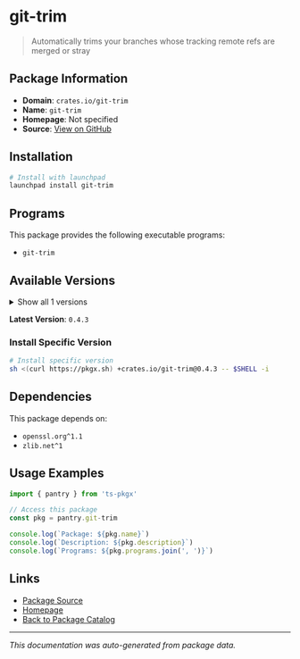 # git-trim

> Automatically trims your branches whose tracking remote refs are merged or stray

## Package Information

- **Domain**: `crates.io/git-trim`
- **Name**: `git-trim`
- **Homepage**: Not specified
- **Source**: [View on GitHub](https://github.com/pkgxdev/pantry/tree/main/projects/crates.io/git-trim/package.yml)

## Installation

```bash
# Install with launchpad
launchpad install git-trim
```

## Programs

This package provides the following executable programs:

- `git-trim`

## Available Versions

<details>
<summary>Show all 1 versions</summary>

- `0.4.3`

</details>

**Latest Version**: `0.4.3`

### Install Specific Version

```bash
# Install specific version
sh <(curl https://pkgx.sh) +crates.io/git-trim@0.4.3 -- $SHELL -i
```

## Dependencies

This package depends on:

- `openssl.org^1.1`
- `zlib.net^1`

## Usage Examples

```typescript
import { pantry } from 'ts-pkgx'

// Access this package
const pkg = pantry.git-trim

console.log(`Package: ${pkg.name}`)
console.log(`Description: ${pkg.description}`)
console.log(`Programs: ${pkg.programs.join(', ')}`)
```

## Links

- [Package Source](https://github.com/pkgxdev/pantry/tree/main/projects/crates.io/git-trim/package.yml)
- [Homepage](#)
- [Back to Package Catalog](../package-catalog.md)

---

*This documentation was auto-generated from package data.*
